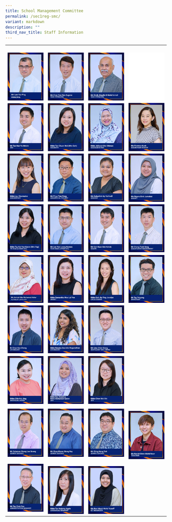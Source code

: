 ```yaml
---
title: School Management Committee
permalink: /sec1reg-smc/
variant: markdown
description: ""
third_nav_title: Staff Information
---
```

<table><tbody><tr><th rowspan="1" colspan="1"><p></p></th><th rowspan="1" colspan="1"><p></p></th><th rowspan="1" colspan="1"><p></p></th><th rowspan="1" colspan="1"><p></p></th></tr><tr><td rowspan="1" colspan="1"><div class="isomer-image-wrapper"><img style="width: 100%" height="auto" width="100%" alt="" src="/images/2MRLAM.jpg"></div></td><td rowspan="1" colspan="1"><div class="isomer-image-wrapper"><img style="width: 100%" height="auto" width="100%" alt="" src="/images/mr%20chan%20yew%20ren%20eugene.jpg"></div></td><td rowspan="1" colspan="1"><div class="isomer-image-wrapper"><img style="width: 100%" height="auto" width="100%" alt="" src="/images/mr%20sheik%20alaudin%20b%20mohd%20ismail.jpg"></div></td><td rowspan="1" colspan="1"><div class="isomer-image-wrapper"><img style="width: 100%" height="auto" width="100%" alt="" src="/images/blankblank.jpg"></div></td></tr><tr><td rowspan="1" colspan="1"><div class="isomer-image-wrapper"><img style="width: 100%" height="auto" width="100%" alt="" src="/images/10%20mr%20tan%20han%20yu%20melvin.jpg"></div></td><td rowspan="1" colspan="1"><div class="isomer-image-wrapper"><img style="width: 100%" height="auto" width="100%" alt="" src="/images/09%20mdm%20tan%20chuen%20wei%20(mrs%20goh).jpg"></div></td><td rowspan="1" colspan="1"><div class="isomer-image-wrapper"><img style="width: 100%" height="auto" width="100%" alt="" src="/images/04%20mdm%20julianah%20bte%20othman.jpg"></div></td><td rowspan="1" colspan="1"><div class="isomer-image-wrapper"><img style="width: 100%" height="auto" width="100%" alt="" src="/images/ms%20florence%20kuek.jpg"></div></td></tr><tr><td rowspan="1" colspan="1"><div class="isomer-image-wrapper"><img style="width: 100%" height="auto" width="100%" alt="" src="/images/05%20mdm%20lau%20charmaine.jpg"></div></td><td rowspan="1" colspan="1"><div class="isomer-image-wrapper"><img style="width: 100%" height="auto" width="100%" alt="" src="/images/07%20mr%20phua%20tian%20peng.jpg"></div></td><td rowspan="1" colspan="1"><div class="isomer-image-wrapper"><img style="width: 100%" height="auto" width="100%" alt="" src="/images/08%20ms%20subashini%20ap%20varlivell08.jpg"></div></td><td rowspan="1" colspan="1"><div class="isomer-image-wrapper"><img style="width: 100%" height="auto" width="100%" alt="" src="/images/02%20ms%20diyana%20binti%20jumahat.jpg"></div></td></tr><tr><td rowspan="1" colspan="1"><div class="isomer-image-wrapper"><img style="width: 100%" height="auto" width="100%" alt="" src="/images/11%20mdm%20tay%20kai%20yun%20karen%20(mrs%20yap).jpg"></div></td><td rowspan="1" colspan="1"><div class="isomer-image-wrapper"><img style="width: 100%" height="auto" width="100%" alt="" src="/images/06%20mr%20lee%20yee%20leong%20keynes.jpg"></div></td><td rowspan="1" colspan="1"><div class="isomer-image-wrapper"><img style="width: 100%" height="auto" width="100%" alt="" src="/images/03%20mr%20goh%20huan%20bok%20kelvin.jpg"></div></td><td rowspan="1" colspan="1"><div class="isomer-image-wrapper"><img style="width: 100%" height="auto" width="100%" alt="" src="/images/01%20mr%20chong%20teck%20seng.jpg"></div></td></tr><tr><td rowspan="1" colspan="1"><div class="isomer-image-wrapper"><img style="width: 100%" height="auto" width="100%" alt="" src="/images/amizah%20sh%20ml.jpg"></div></td><td rowspan="1" colspan="1"><div class="isomer-image-wrapper"><img style="width: 100%" height="auto" width="100%" alt="" src="/images/21%20mdm%20samantha%20woo%20lai%20yee.jpg"></div></td><td rowspan="1" colspan="1"><div class="isomer-image-wrapper"><img style="width: 100%" height="auto" width="100%" alt="" src="/images/17%20mdm%20goh%20jia%20ying%20jocelyn.jpg"></div></td><td rowspan="1" colspan="1"><div class="isomer-image-wrapper"><img style="width: 100%" height="auto" width="100%" alt="" src="/images/22%20mr%20tay%20peiyong.jpg"></div></td></tr><tr><td rowspan="1" colspan="1"><div class="isomer-image-wrapper"><img style="width: 100%" height="auto" width="100%" alt="" src="/images/16%20dr%20choe%20kee%20cheng.jpg"></div></td><td rowspan="1" colspan="1"><div class="isomer-image-wrapper"><img style="width: 100%" height="auto" width="100%" alt="" src="/images/20%20mdm%20renuka%20devi%20do%20ragunathan.jpg"></div></td><td rowspan="1" colspan="1"><div class="isomer-image-wrapper"><img style="width: 100%" height="auto" width="100%" alt="" src="/images/18%20mr%20liew%20chiat%20siang.jpg"></div></td><td rowspan="1" colspan="1"><p></p></td></tr><tr><td rowspan="1" colspan="1"><div class="isomer-image-wrapper"><img style="width: 100%" height="auto" width="100%" alt="" src="/images/15%20mdm%20chin%20hui%20jing.jpg"></div></td><td rowspan="1" colspan="1"><div class="isomer-image-wrapper"><img style="width: 100%" height="auto" width="100%" alt="" src="/images/19%20mdm%20nur%20amalina%20binte%20mohamed%20salleh.jpg"></div></td><td rowspan="1" colspan="1"><div class="isomer-image-wrapper"><img style="width: 100%" height="auto" width="100%" alt="" src="/images/14%20mdm%20chew%20wei%20xin.jpg"></div></td><td rowspan="1" colspan="1"><p></p></td></tr><tr><td rowspan="1" colspan="1"><div class="isomer-image-wrapper"><img style="width: 100%" height="auto" width="100%" alt="" src="/images/coleman%20chong.jpg"></div></td><td rowspan="1" colspan="1"><div class="isomer-image-wrapper"><img style="width: 100%" height="auto" width="100%" alt="" src="/images/ray%20chua.jpg"></div></td><td rowspan="1" colspan="1"><div class="isomer-image-wrapper"><img style="width: 100%" height="auto" width="100%" alt="" src="/images/hong%20tatt.jpg"></div></td><td rowspan="1" colspan="1"><p></p><div class="isomer-image-wrapper"><img style="width: 100%" height="auto" width="100%" alt="" src="/images/Ms_Nuriah_Binte_Mohd_Noor.jpg"></div></td></tr><tr><td rowspan="1" colspan="1"><div class="isomer-image-wrapper"><img style="width: 100%" height="auto" width="100%" alt="" src="/images/mr%20tay%20chek%20foo.jpg"></div></td><td rowspan="1" colspan="1"><p></p><div class="isomer-image-wrapper"><img style="width: 100%" height="auto" width="100%" alt="" src="/images/_Mdm_Tan_Huiping_Apple.jpg"></div></td><td rowspan="1" colspan="1"><p></p><div class="isomer-image-wrapper"><img style="width: 100%" height="auto" width="100%" alt="" src="/images/Ms_Nur_Atiqah_Mohd_Yusoff.jpg"></div></td><td rowspan="1" colspan="1"><p></p></td></tr></tbody></table><p></p>